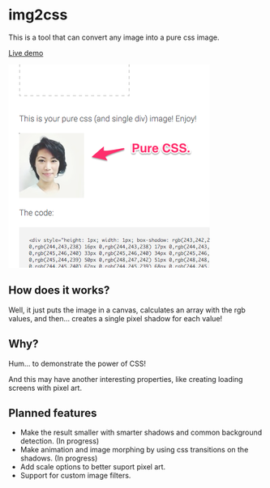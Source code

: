 # img2css

This is a tool that can convert any image into a pure css image.

[Live demo](http://javier.xyz/img2css/)

[![img2css](screenshot.png)](http://javier.xyz/img2css/)

## How does it works?

Well, it just puts the image in a canvas, calculates an array with the rgb values, and then... creates a single pixel shadow for each value!

## Why?
Hum... to demonstrate the power of CSS!

And this may have another interesting properties, like creating loading screens with pixel art.

## Planned features
* Make the result smaller with smarter shadows and common background detection. (In progress)
* Make animation and image morphing by using css transitions on the shadows. (In progress)
* Add scale options to better suport pixel art.
* Support for custom image filters.